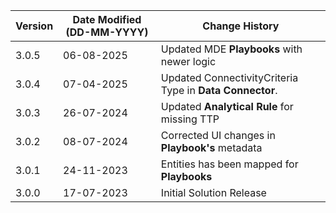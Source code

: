 | **Version** | **Date Modified (DD-MM-YYYY)** | **Change History**                          |
|-------------|--------------------------------|---------------------------------------------|
| 3.0.5       | 06-08-2025                     | Updated MDE **Playbooks** with newer logic  |
| 3.0.4       | 07-04-2025                     | Updated ConnectivityCriteria Type in **Data Connector**.				   |
| 3.0.3       | 26-07-2024                     | Updated **Analytical Rule** for missing TTP |
| 3.0.2       | 08-07-2024                     | Corrected UI changes in **Playbook's** metadata  |
| 3.0.1       | 24-11-2023                     | Entities has been mapped for **Playbooks**  |
| 3.0.0       | 17-07-2023                     | Initial Solution Release                    |